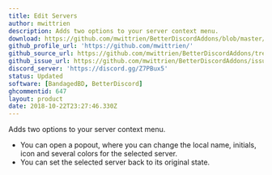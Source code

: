 ```yaml
---
title: Edit Servers
author: mwittrien
description: Adds two options to your server context menu.
download: https://github.com/mwittrien/BetterDiscordAddons/blob/master/Plugins/EditServers/EditServers.plugin.js
github_profile_url: 'https://github.com/mwittrien/'
github_source_url: https://github.com/mwittrien/BetterDiscordAddons/tree/master/Plugins/EditServers
github_issue_url: https://github.com/mwittrien/BetterDiscordAddons/issues/
discord_server: 'https://discord.gg/Z7PBux5'
status: Updated
software: [BandagedBD, BetterDiscord]
ghcommentid: 647
layout: product
date: 2018-10-22T23:27:46.330Z
---
```

Adds two options to your server context menu.

  - You can open a popout, where you can change the local name, initials, icon and several colors for the selected server.
  - You can set the selected server back to its original state.